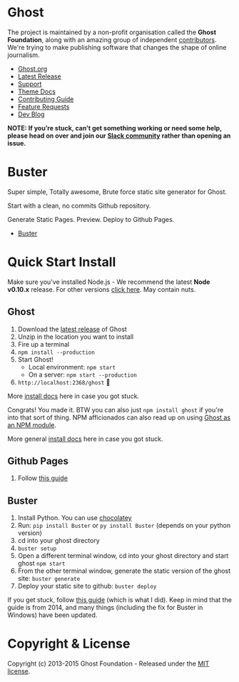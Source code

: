 # Ghost

The project is maintained by a non-profit organisation called the **Ghost Foundation**, along with an amazing group of independent [contributors](https://github.com/TryGhost/Ghost/contributors). We're trying to make publishing software that changes the shape of online journalism.

- [Ghost.org](https://ghost.org)
- [Latest Release](https://ghost.org/download/)
- [Support](http://support.ghost.org/)
- [Theme Docs](http://themes.ghost.org)
- [Contributing Guide](https://github.com/TryGhost/Ghost/blob/master/CONTRIBUTING.md)
- [Feature Requests](http://ideas.ghost.org/)
- [Dev Blog](http://dev.ghost.org)

**NOTE: If you’re stuck, can’t get something working or need some help, please head on over and join our [Slack community](https://ghost.org/slack/) rather than opening an issue.**

# Buster
Super simple, Totally awesome, Brute force static site generator for Ghost.

Start with a clean, no commits Github repository.

Generate Static Pages. Preview. Deploy to Github Pages.

- [Buster](https://github.com/axitkhurana/buster)

# Quick Start Install

Make sure you've installed Node.js - We recommend the latest **Node v0.10.x** release. For other versions [click here](http://support.ghost.org/supported-node-versions/). May contain nuts.

## Ghost
1. Download the [latest release](https://ghost.org/download/) of Ghost
1. Unzip in the location you want to install
1. Fire up a terminal
1. `npm install --production`
1. Start Ghost!
    - Local environment: `npm start`
    - On a server: `npm start --production`
1. `http://localhost:2368/ghost` :tada:

More [install docs](http://support.ghost.org/installation/) here in case you got stuck.

<a name="getting-started"></a>

Congrats! You made it. BTW you can also just `npm install ghost` if you're into that sort of thing. NPM afficionados can also read up on using [Ghost as an NPM module](https://github.com/TryGhost/Ghost/wiki/Using-Ghost-as-an-npm-module).

More general [install docs](http://support.ghost.org/installation/) here in case you got stuck.

## Github Pages

1. Follow [this guide](https://pages.github.com/)

## Buster

1. Install Python. You can use [chocolatey](https://chocolatey.org/)
1. Run: `pip install Buster` or `py install Buster` (depends on your python version)
1. cd into your ghost directory
1. `buster setup`
1. Open a different terminal window, cd into your ghost directory and start ghost `npm start`
1. From the other terminal window, generate the static version of the ghost site: `buster generate`
1. Deploy your static site to github: `buster deploy`

If you get stuck, follow [this guide](http://leftofnull.com/2014/02/07/using-github-pages-with-ghost-and-buster-on-windows-part-1/) (which is what I did). Keep in mind that the guide is from 2014, and many things (including the fix for Buster in Windows) have been updated.

# Copyright & License

Copyright (c) 2013-2015 Ghost Foundation - Released under the [MIT license](LICENSE).

